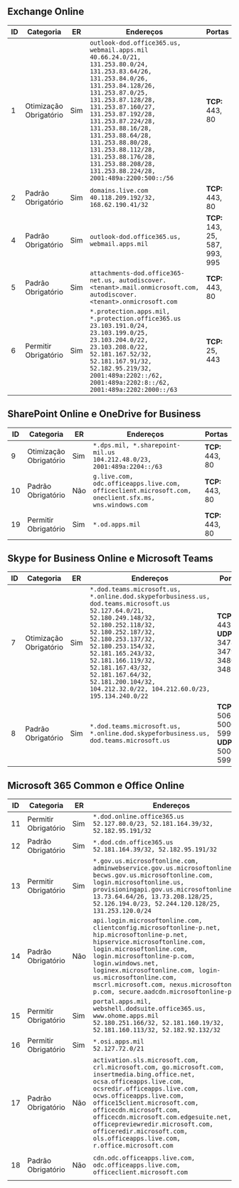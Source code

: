 <!--THIS FILE IS AUTOMATICALLY GENERATED. MANUAL CHANGES WILL BE OVERWRITTEN.-->
<!--Please contact the Office 365 Endpoints team with any questions.-->
<!--USGovDoD endpoints version 2019012800-->
<!--File generated 2019-01-30 08:00:42.5392-->

## <a name="exchange-online"></a>Exchange Online

ID | Categoria | ER | Endereços | Portas
-- | -------------------- | --- | ---------------------------------------------------------------------------------------------------------------------------------------------------------------------------------------------------------------------------------------------------------------------------------------------------------------------------------------------------------------------------------------------- | -------------------------------
1 | Otimização<BR>Obrigatório | Sim | `outlook-dod.office365.us, webmail.apps.mil`<BR>`40.66.24.0/21, 131.253.80.0/24, 131.253.83.64/26, 131.253.84.0/26, 131.253.84.128/26, 131.253.87.0/25, 131.253.87.128/28, 131.253.87.160/27, 131.253.87.192/28, 131.253.87.224/28, 131.253.88.16/28, 131.253.88.64/28, 131.253.88.80/28, 131.253.88.112/28, 131.253.88.176/28, 131.253.88.208/28, 131.253.88.224/28, 2001:489a:2200:500::/56` | **TCP:** 443, 80
2 | Padrão<BR>Obrigatório | Sim | `domains.live.com`<BR>`40.118.209.192/32, 168.62.190.41/32` | **TCP:** 443, 80
4  | Padrão<BR>Obrigatório | Sim | `outlook-dod.office365.us, webmail.apps.mil` | **TCP:** 143, 25, 587, 993, 995
5  | Padrão<BR>Obrigatório | Sim | `attachments-dod.office365-net.us, autodiscover.<tenant>.mail.onmicrosoft.com, autodiscover.<tenant>.onmicrosoft.com` | **TCP:** 443, 80
6  | Permitir<BR>Obrigatório | Sim | `*.protection.apps.mil, *.protection.office365.us`<BR>`23.103.191.0/24, 23.103.199.0/25, 23.103.204.0/22, 23.103.208.0/22, 52.181.167.52/32, 52.181.167.91/32, 52.182.95.219/32, 2001:489a:2202::/62, 2001:489a:2202:8::/62, 2001:489a:2202:2000::/63` | **TCP:** 25, 443

## <a name="sharepoint-online-and-onedrive-for-business"></a>SharePoint Online e OneDrive for Business

ID | Categoria | ER | Endereços | Portas
-- | -------------------- | --- | ---------------------------------------------------------------------------------------------------- | ----------------
9  | Otimização<BR>Obrigatório | Sim | `*.dps.mil, *.sharepoint-mil.us`<BR>`104.212.48.0/23, 2001:489a:2204::/63` | **TCP:** 443, 80
10  | Padrão<BR>Obrigatório | Não | `g.live.com, odc.officeapps.live.com, officeclient.microsoft.com, oneclient.sfx.ms, wns.windows.com` | **TCP:** 443, 80
19 | Permitir<BR>Obrigatório | Sim | `*.od.apps.mil` | **TCP:** 443, 80

## <a name="skype-for-business-online-and-microsoft-teams"></a>Skype for Business Online e Microsoft Teams

ID | Categoria | ER | Endereços | Portas
-- | -------------------- | --- | -------------------------------------------------------------------------------------------------------------------------------------------------------------------------------------------------------------------------------------------------------------------------------------------------------------------------------------------------------- | --------------------------------------------------
7 | Otimização<BR>Obrigatório | Sim | `*.dod.teams.microsoft.us, *.online.dod.skypeforbusiness.us, dod.teams.microsoft.us`<BR>`52.127.64.0/21, 52.180.249.148/32, 52.180.252.118/32, 52.180.252.187/32, 52.180.253.137/32, 52.180.253.154/32, 52.181.165.243/32, 52.181.166.119/32, 52.181.167.43/32, 52.181.167.64/32, 52.181.200.104/32, 104.212.32.0/22, 104.212.60.0/23, 195.134.240.0/22` | **TCP:** 443<BR>**UDP:** 3478, 3479, 3480, 3481
8 | Padrão<BR>Obrigatório | Sim | `*.dod.teams.microsoft.us, *.online.dod.skypeforbusiness.us, dod.teams.microsoft.us` | **TCP:** 5061, 50000-59999<BR>**UDP:** 50000-59999

## <a name="microsoft-365-common-and-office-online"></a>Microsoft 365 Common e Office Online

ID | Categoria | ER | Endereços | Portas
-- | ------------------- | --- | ---------------------------------------------------------------------------------------------------------------------------------------------------------------------------------------------------------------------------------------------------------------------------------------------------------------------------------------------------------------------------------------------- | ----------------
11 | Permitir<BR>Obrigatório | Sim | `*.dod.online.office365.us`<BR>`52.127.80.0/23, 52.181.164.39/32, 52.182.95.191/32` | **TCP:** 443
12 | Padrão<BR>Obrigatório | Sim | `*.dod.cdn.office365.us`<BR>`52.181.164.39/32, 52.182.95.191/32` | **TCP:** 443
13 | Permitir<BR>Obrigatório | Sim | `*.gov.us.microsoftonline.com, adminwebservice.gov.us.microsoftonline.com, becws.gov.us.microsoftonline.com, login.microsoftonline.us, provisioningapi.gov.us.microsoftonline.com`<BR>`13.73.64.64/26, 13.73.208.128/25, 52.126.194.0/23, 52.244.120.128/25, 131.253.120.0/24` | **TCP:** 443
14 | Padrão<BR>Obrigatório | Não | `api.login.microsoftonline.com, clientconfig.microsoftonline-p.net, hip.microsoftonline-p.net, hipservice.microsoftonline.com, login.microsoftonline.com, login.microsoftonline-p.com, login.windows.net, loginex.microsoftonline.com, login-us.microsoftonline.com, mscrl.microsoft.com, nexus.microsoftonline-p.com, secure.aadcdn.microsoftonline-p.com` | **TCP:** 443
15 | Permitir<BR>Obrigatório | Sim | `portal.apps.mil, webshell.dodsuite.office365.us, www.ohome.apps.mil`<BR>`52.180.251.166/32, 52.181.160.19/32, 52.181.160.113/32, 52.182.92.132/32` | **TCP:** 443
16 | Permitir<BR>Obrigatório | Sim | `*.osi.apps.mil`<BR>`52.127.72.0/21` | **TCP:** 443
17 | Padrão<BR>Obrigatório | Não | `activation.sls.microsoft.com, crl.microsoft.com, go.microsoft.com, insertmedia.bing.office.net, ocsa.officeapps.live.com, ocsredir.officeapps.live.com, ocws.officeapps.live.com, office15client.microsoft.com, officecdn.microsoft.com, officecdn.microsoft.com.edgesuite.net, officepreviewredir.microsoft.com, officeredir.microsoft.com, ols.officeapps.live.com, r.office.microsoft.com` | **TCP:** 443, 80
18 | Padrão<BR>Obrigatório | Não | `cdn.odc.officeapps.live.com, odc.officeapps.live.com, officeclient.microsoft.com` | **TCP:** 443, 80
